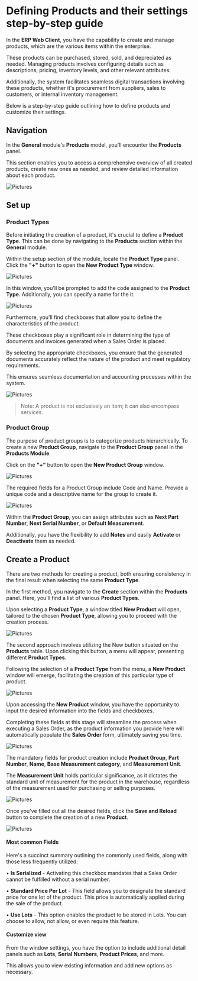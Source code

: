 # Defining Products and their settings step-by-step guide 

In the **ERP Web Client**, you have the capability to create and manage products, which are the various items within the enterprise. 

These products can be purchased, stored, sold, and depreciated as needed. Managing products involves configuring details such as descriptions, pricing, inventory levels, and other relevant attributes. 

Additionally, the system facilitates seamless digital transactions involving these products, whether it's procurement from suppliers, sales to customers, or internal inventory management. 

Below is a step-by-step guide outlining how to define products and customize their settings.

## Navigation

In the **General** module's **Products** model, you'll encounter the **Products** panel. 

This section enables you to access a comprehensive overview of all created products, create new ones as needed, and review detailed information about each product.

![Pictures](pictures/Products_view_27_02.png)

## Set up 

### Product Types 

Before initiating the creation of a product, it's crucial to define a **Product Type**. This can be done by navigating to the **Products** section within the **General** module. 

Within the setup section of the module, locate the **Product Type** panel. Click the **"+"** button to open the **New Product Type** window.

![Pictures](pictures/Products_Types_27_02.png)

In this window, you'll be prompted to add the code assigned to the **Product Type**. Additionally, you can specify a name for the it. 

![Pictures](pictures/Products_Types_New_27_02.png)

Furthermore, you'll find checkboxes that allow you to define the characteristics of the product. 

These checkboxes play a significant role in determining the type of documents and invoices generated when a Sales Order is placed. 

By selecting the appropriate checkboxes, you ensure that the generated documents accurately reflect the nature of the product and meet regulatory requirements. 

This ensures seamless documentation and accounting processes within the system.

![Pictures](pictures/Products_Types_Stocked_27_02.png)

> Note:
> A product is not exclusively an item; it can also encompass services.

### Product Group

The purpose of product groups is to categorize products hierarchically. To create a new **Product Group**, navigate to the **Product Group** panel in the **Products Module**. 

Click on the **“+”** button to open the **New Product Group** window.

![Pictures](pictures/Products_Groups_add_27_02.png)

The required fields for a Product Group include Code and Name. Provide a unique code and a descriptive name for the group to create it.

![Pictures](pictures/Products_Groups_required_27_02.png)

Within the **Product Group**, you can assign attributes such as **Next Part Number**, **Next Serial Number**, or **Default Measurement**. 

Additionally, you have the flexibility to add **Notes** and easily **Activate** or **Deactivate** them as needed.

## Create a Product 

There are two methods for creating a product, both ensuring consistency in the final result when selecting the same **Product Type**. 

In the first method, you navigate to the **Create** section within the **Products** panel. Here, you'll find a list of various **Product Types**. 

Upon selecting a **Product Type**, a window titled **New Product** will open, tailored to the chosen **Product Type**, allowing you to proceed with the creation process.

![Pictures](pictures/Products_create_27_02.png)

The second approach involves utilizing the New button situated on the **Products** table. Upon clicking this button, a menu will appear, presenting different **Product Types**. 

Following the selection of a **Product Type** from the menu, a **New Product** window will emerge, facilitating the creation of this particular type of product.

![Pictures](pictures/Products_create_New_27_02.png)

Upon accessing the **New Product** window, you have the opportunity to input the desired information into the fields and checkboxes. 

Completing these fields at this stage will streamline the process when executing a Sales Order, as the product information you provide here will automatically populate the **Sales Order** form, ultimately saving you time.

![Pictures](pictures/Products_New_Window_27_02.png)

The mandatory fields for product creation include **Product Group**, **Part Number**, **Name**, **Base Measurement category**, and **Measurement Unit**. 

The **Measurement Unit** holds particular significance, as it dictates the standard unit of measurement for the product in the warehouse, regardless of the measurement used for purchasing or selling purposes.
  
![Pictures](pictures/Products_measurement_unit_27_02.png)

Once you've filled out all the desired fields, click the **Save and Reload** button to complete the creation of a new **Product**.

![Pictures](pictures/Products_Save_and_reload_27_02.png)

#### Most common Fields 

Here's a succinct summary outlining the commonly used fields, along with those less frequently utilized:

•	**Is Serialized** - Activating this checkbox mandates that a Sales Order cannot be fulfilled without a serial number.

•	**Standard Price Per Lot** - This field allows you to designate the standard price for one lot of the product. This price is automatically applied during the sale of the product.

•	**Use Lots** - This option enables the product to be stored in Lots. You can choose to allow, not allow, or even require this feature.

#### Customize view 

From the window settings, you have the option to include additional detail panels such as **Lots**, **Serial Numbers**, **Product Prices**, and more. 

This allows you to view existing information and add new options as necessary.
